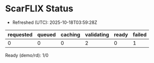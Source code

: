 ﻿# ScarFLIX Status

* Refreshed (UTC): 2025-10-18T03:59:28Z

| requested | queued | caching | validating | ready | failed |
|-----------|--------|---------|------------|-------|--------|
| 0 | 0 | 0 | 2 | 0 | 1 |

Ready (demo/rd): 1/0
